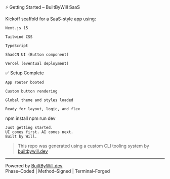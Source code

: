 ⚡ Getting Started – BuiltByWill SaaS

Kickoff scaffold for a SaaS-style app using:

    Next.js 15

    Tailwind CSS

    TypeScript

    ShadCN UI (Button component)

    Vercel (eventual deployment)

✅ Setup Complete

    App router booted

    Custom button rendering

    Global theme and styles loaded

    Ready for layout, logic, and flex

npm install
npm run dev

    Just getting started.
    UI comes first. AI comes next.
    Built by Will.


> This repo was generated using a custom CLI tooling system by [builtbywill.dev](https://builtbywill.dev)

---

Powered by [BuiltByWill.dev](https://builtbywill.dev)  
Phase–Coded | Method–Signed | Terminal–Forged
